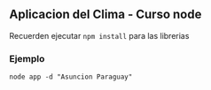 ## Aplicacion del Clima - Curso node

Recuerden ejecutar ``` npm install ``` para las librerias

### Ejemplo

```
node app -d "Asuncion Paraguay"
```
